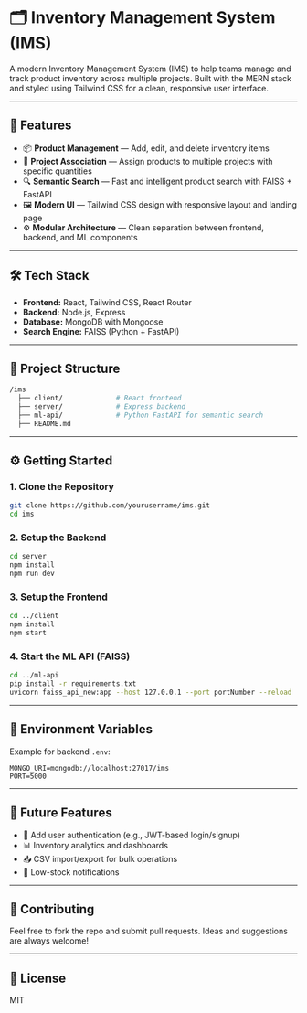 # 🗂️ Inventory Management System (IMS)

A modern Inventory Management System (IMS) to help teams manage and track product inventory across multiple projects. Built with the MERN stack and styled using Tailwind CSS for a clean, responsive user interface.

---

## 🚀 Features

- 📦 **Product Management** — Add, edit, and delete inventory items  
- 📁 **Project Association** — Assign products to multiple projects with specific quantities  
- 🔍 **Semantic Search** — Fast and intelligent product search with FAISS + FastAPI  
- 🖼️ **Modern UI** — Tailwind CSS design with responsive layout and landing page  
- ⚙️ **Modular Architecture** — Clean separation between frontend, backend, and ML components  

---

## 🛠️ Tech Stack

- **Frontend:** React, Tailwind CSS, React Router  
- **Backend:** Node.js, Express  
- **Database:** MongoDB with Mongoose  
- **Search Engine:** FAISS (Python + FastAPI)  

---

## 📁 Project Structure

```bash
/ims
  ├── client/             # React frontend
  ├── server/             # Express backend
  ├── ml-api/             # Python FastAPI for semantic search
  ├── README.md
```

---

## ⚙️ Getting Started

### 1. Clone the Repository

```bash
git clone https://github.com/yourusername/ims.git
cd ims
```

### 2. Setup the Backend

```bash
cd server
npm install
npm run dev
```

### 3. Setup the Frontend

```bash
cd ../client
npm install
npm start
```

### 4. Start the ML API (FAISS)

```bash
cd ../ml-api
pip install -r requirements.txt
uvicorn faiss_api_new:app --host 127.0.0.1 --port portNumber --reload
```

---

## 🔧 Environment Variables

Example for backend `.env`:

```env
MONGO_URI=mongodb://localhost:27017/ims
PORT=5000
```

---

## 🧩 Future Features

- 🔐 Add user authentication (e.g., JWT-based login/signup)  
- 📊 Inventory analytics and dashboards  
- 📥 CSV import/export for bulk operations  
- 🚨 Low-stock notifications  

---

## 🤝 Contributing

Feel free to fork the repo and submit pull requests. Ideas and suggestions are always welcome!

---

## 📄 License

MIT
